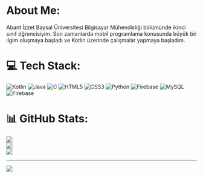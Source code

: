 # About Me:
Abant İzzet Baysal Üniversitesi Bilgisayar Mühendisliği bölümünde ikinci sınıf öğrencisiyim. Son zamanlarda mobil programlama konusunda büyük bir ilgim oluşmaya başladı ve Kotlin üzerinde çalışmalar yapmaya başladım.


# 💻 Tech Stack:
![Kotlin](https://img.shields.io/badge/kotlin-%237F52FF.svg?style=for-the-badge&logo=kotlin&logoColor=white) ![Java](https://img.shields.io/badge/java-%23ED8B00.svg?style=for-the-badge&logo=openjdk&logoColor=white) ![C](https://img.shields.io/badge/c-%2300599C.svg?style=for-the-badge&logo=c&logoColor=white) ![HTML5](https://img.shields.io/badge/html5-%23E34F26.svg?style=for-the-badge&logo=html5&logoColor=white) ![CSS3](https://img.shields.io/badge/css3-%231572B6.svg?style=for-the-badge&logo=css3&logoColor=white) ![Python](https://img.shields.io/badge/python-3670A0?style=for-the-badge&logo=python&logoColor=ffdd54) ![Firebase](https://img.shields.io/badge/Firebase-039BE5?style=for-the-badge&logo=Firebase&logoColor=white) ![MySQL](https://img.shields.io/badge/mysql-%2300000f.svg?style=for-the-badge&logo=mysql&logoColor=white) ![Firebase](https://img.shields.io/badge/firebase-%23039BE5.svg?style=for-the-badge&logo=firebase)
# 📊 GitHub Stats:
![](https://github-readme-stats.vercel.app/api?username=ByStag&theme=onedark&hide_border=false&include_all_commits=false&count_private=false)<br/>
![](https://github-readme-streak-stats.herokuapp.com/?user=ByStag&theme=onedark&hide_border=false)<br/>
![](https://github-readme-stats.vercel.app/api/top-langs/?username=ByStag&theme=onedark&hide_border=false&include_all_commits=false&count_private=false&layout=compact)

---
[![](https://visitcount.itsvg.in/api?id=ByStag&icon=0&color=0)](https://visitcount.itsvg.in)

<!-- Proudly created with GPRM ( https://gprm.itsvg.in ) -->

